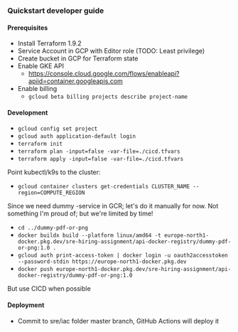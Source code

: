 ### Quickstart developer guide

#### Prerequisites
  - Install Terraform 1.9.2
  - Service Account in GCP with Editor role (TODO: Least privilege)
  - Create bucket in GCP for Terraform state
  - Enable GKE API
    - https://console.cloud.google.com/flows/enableapi?apiid=container.googleapis.com
  - Enable billing
    - `gcloud beta billing projects describe project-name`

#### Development
- `gcloud config set project`
- `gcloud auth application-default login`
- `terraform init`
- `terraform plan -input=false -var-file=./cicd.tfvars`
- `terraform apply -input=false -var-file=./cicd.tfvars`

Point kubectl/k9s to the cluster:
- `gcloud container clusters get-credentials CLUSTER_NAME --region=COMPUTE_REGION`

Since we need dummy -service in GCR; let's do it manually for now. Not something I'm proud of; but we're limited by time!
- `cd ../dummy-pdf-or-png`
- `docker buildx build --platform linux/amd64 -t europe-north1-docker.pkg.dev/sre-hiring-assignment/api-docker-registry/dummy-pdf-or-png:1.0 .`
- `gcloud auth print-access-token | docker login -u oauth2accesstoken --password-stdin https://europe-north1-docker.pkg.dev`
- `docker push europe-north1-docker.pkg.dev/sre-hiring-assignment/api-docker-registry/dummy-pdf-or-png:1.0`

But use CICD when possible

#### Deployment
- Commit to sre/iac folder master branch, GitHub Actions will deploy it
